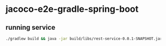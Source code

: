 # jacoco-e2e-gradle-spring-boot

## running service

```bash
./gradlew build && java -jar build/libs/rest-service-0.0.1-SNAPSHOT.jar
```
